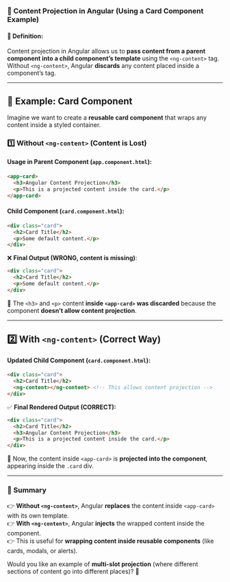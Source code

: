 ### **📌 Content Projection in Angular (Using a Card Component Example)**  

#### **📝 Definition:**  
Content projection in Angular allows us to **pass content from a parent component into a child component’s template** using the `<ng-content>` tag.  
Without `<ng-content>`, Angular **discards** any content placed inside a component’s tag.  

---

## **🚀 Example: Card Component**  
Imagine we want to create a **reusable card component** that wraps any content inside a styled container.

### **1️⃣ Without `<ng-content>` (Content is Lost)**
#### **Usage in Parent Component (`app.component.html`):**
```html
<app-card>
  <h3>Angular Content Projection</h3>
  <p>This is a projected content inside the card.</p>
</app-card>
```
#### **Child Component (`card.component.html`):**
```html
<div class="card">
  <h2>Card Title</h2>
  <p>Some default content.</p>
</div>
```
❌ **Final Output (WRONG, content is missing)**:
```html
<div class="card">
  <h2>Card Title</h2>
  <p>Some default content.</p>
</div>
```
📌 The `<h3>` and `<p>` content **inside `<app-card>` was discarded** because the component **doesn’t allow content projection**.

---

## **2️⃣ With `<ng-content>` (Correct Way)**
#### **Updated Child Component (`card.component.html`):**
```html
<div class="card">
  <h2>Card Title</h2>
  <ng-content></ng-content> <!-- This allows content projection -->
</div>
```
✅ **Final Rendered Output (CORRECT):**
```html
<div class="card">
  <h2>Card Title</h2>
  <h3>Angular Content Projection</h3>
  <p>This is a projected content inside the card.</p>
</div>
```
📌 Now, the content inside `<app-card>` is **projected into the component**, appearing inside the `.card` div.

---

### **🔹 Summary**
👉 **Without `<ng-content>`**, Angular **replaces** the content inside `<app-card>` with its own template.  
👉 **With `<ng-content>`**, Angular **injects** the wrapped content inside the component.  
👉 This is useful for **wrapping content inside reusable components** (like cards, modals, or alerts).  

Would you like an example of **multi-slot projection** (where different sections of content go into different places)? 🚀